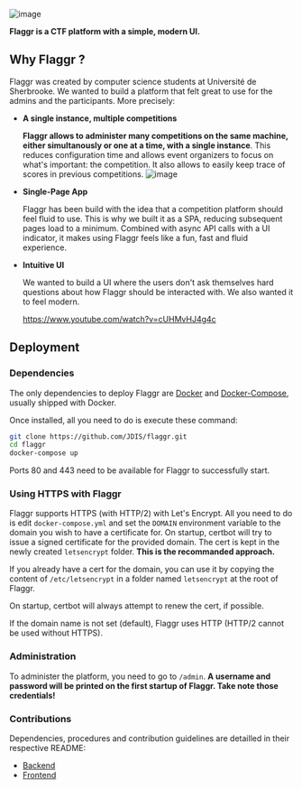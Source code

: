 ![image](https://user-images.githubusercontent.com/14599855/70843130-39169700-1dfb-11ea-8057-36536f60072e.png)

**Flaggr is a CTF platform with a simple, modern UI.**

## Why Flaggr ?

Flaggr was created by computer science students at Université de Sherbrooke. We wanted to build a platform that felt great to use for the admins and the participants. More precisely:

* **A single instance, multiple competitions**

    **Flaggr allows to administer many competitions on the same machine, either simultanously or one at a time, with a single instance**. This reduces configuration time and allows event organizers to focus on what's important: the competition. It also allows to easily keep trace of scores in previous competitions.
    ![image](https://user-images.githubusercontent.com/14599855/71643025-d722b200-2c81-11ea-8218-10283c9c5342.png)

* **Single-Page App**

    Flaggr has been build with the idea that a competition platform should feel fluid to use. This is why we built it as a SPA, reducing subsequent pages load to a minimum. Combined with async API calls with a UI indicator, it makes using Flaggr feels like a fun, fast and fluid experience.
    
* **Intuitive UI**
    
    We wanted to build a UI where the users don't ask themselves hard questions about how Flaggr should be interacted with. We also wanted it to feel modern.
    
    https://www.youtube.com/watch?v=cUHMvHJ4g4c

## Deployment

### Dependencies

The only dependencies to deploy Flaggr are [Docker](https://www.docker.com/) and [Docker-Compose](https://docs.docker.com/compose/), usually shipped with Docker.

Once installed, all you need to do is execute these command:

```bash
git clone https://github.com/JDIS/flaggr.git
cd flaggr
docker-compose up
```

Ports 80 and 443 need to be available for Flaggr to successfully start.

### Using HTTPS with Flaggr

Flaggr supports HTTPS (with HTTP/2) with Let's Encrypt. All you need to do is edit `docker-compose.yml` and set the `DOMAIN` environment variable to the domain you wish to have a certificate for. On startup, certbot will try to issue a signed certificate for the provided domain. The cert is kept in the newly created `letsencrypt` folder. **This is the recommanded approach.** 

If you already have a cert for the domain, you can use it by copying the content of `/etc/letsencrypt` in a folder named `letsencrypt` at the root of Flaggr.

On startup, certbot will always attempt to renew the cert, if possible.

If the domain name is not set (default), Flaggr uses HTTP (HTTP/2 cannot be used without HTTPS).

### Administration

To administer the platform, you need to go to `/admin`. **A username and password will be printed on the first startup of Flaggr. Take note those credentials!**

### Contributions

Dependencies, procedures and contribution guidelines are detailled in their respective README:

* [Backend](backend/README.md)
* [Frontend](frontend/README.md)
